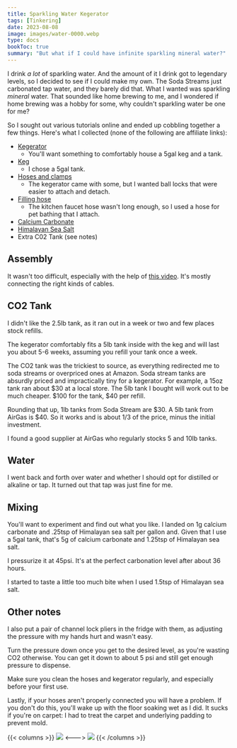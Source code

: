 ```yaml
---
title: Sparkling Water Kegerator
tags: [Tinkering]
date: 2023-08-08
image: images/water-0000.webp
type: docs
bookToc: true
summary: "But what if I could have infinite sparkling mineral water?"
---
```

I drink *a lot* of sparkling water. And the amount of it I drink got to legendary levels, so I decided to see if I could make my own. The Soda Streams just carbonated tap water, and they barely did that. What I wanted was sparkling *mineral* water. That sounded like home brewing to me, and I wondered if home brewing was a hobby for some, why couldn't sparkling water be one for me?

So I sought out various tutorials online and ended up cobbling together a few things. Here's what I collected (none of the following are affiliate links):

- [Kegerator](https://www.amazon.com/gp/product/B014LGBJVC/)
	- You'll want something to comfortably house a 5gal keg and a tank.
- [Keg](https://www.amazon.com/gp/product/B01HKZUQIS/)
	- I chose a 5gal tank.
- [Hoses and clamps](https://www.amazon.com/gp/product/B079MF7RMP/)
	- The kegerator came with some, but I wanted ball locks that were easier to attach and detach. 
- [Filling hose](https://www.amazon.com/gp/product/B07L1BQV5N/) 
	- The kitchen faucet hose wasn't long enough, so I used a hose for pet bathing that I attach.
- [Calcium Carbonate](https://www.amazon.com/gp/product/B0064GZPPO/)
- [Himalayan Sea Salt](https://www.amazon.com/gp/product/B009MS1QT0/)
- Extra C02 Tank (see notes)

## Assembly
It wasn't too difficult, especially with the help of [this video](https://www.youtube.com/watch?v=TzmXADpMT4s). It's mostly connecting the right kinds of cables.

## CO2 Tank
I didn't like the 2.5lb tank, as it ran out in a week or two and few places stock refills. 

The kegerator comfortably fits a 5lb tank inside with the keg and will last you about 5-6 weeks, assuming you refill your tank once a week.

The CO2 tank was the trickiest to source, as everything redirected me to soda streams or overpriced ones at Amazon. Soda stream tanks are absurdly priced and impractically tiny for a kegerator. For example, a 15oz tank ran about $30 at a local store. The 5lb tank I bought will work out to be much cheaper. $100 for the tank, $40 per refill. 

Rounding that up, 1lb tanks from Soda Stream are $30. A 5lb tank from AirGas is $40. So it works and is about 1/3 of the price, minus the initial investment.

I found a good supplier at AirGas who regularly stocks 5 and 10lb tanks. 


## Water
I went back and forth over water and whether I should opt for distilled or alkaline or tap. It turned out that tap was just fine for me.

## Mixing
You'll want to experiment and find out what you like. I landed on 1g calcium carbonate and .25tsp of Himalayan sea salt per gallon and. Given that I use a 5gal tank, that's 5g of calcium carbonate and 1.25tsp of Himalayan sea salt. 

I pressurize it at 45psi. It's at the perfect carbonation level after about 36 hours. 

I started to taste a little too much bite when I used 1.5tsp of Himalayan sea salt.

## Other notes
I also put a pair of channel lock pliers in the fridge with them, as adjusting the pressure with my hands hurt and wasn't easy.

Turn the pressure down once you get to the desired level, as you're wasting CO2 otherwise. You can get it down to about 5 psi and still get enough pressure to dispense. 

Make sure you clean the hoses and kegerator regularly, and especially before your first use.

Lastly, if your hoses aren't properly connected you will have a problem. If you don't do this, you'll wake up with the floor soaking wet as I did. It sucks if you're on carpet: I had to treat the carpet and underlying padding to prevent mold.

{{< columns >}}
![](/water-00001.webp)
<--->
![](/water-00004.webp)
{{< /columns >}}